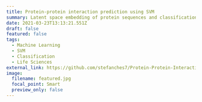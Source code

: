 ```yaml
---
title: Protein-protein interaction prediction using SVM
summary: Latent space embedding of protein sequences and classification
date: 2021-03-23T13:13:21.551Z
draft: false
featured: false
tags:
  - Machine Learning
  - SVM
  - Classification
  - Life Sciences
external_link: https://github.com/stefanches7/Protein-Protein-Interaction
image:
  filename: featured.jpg
  focal_point: Smart
  preview_only: false
---
```


